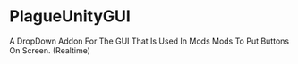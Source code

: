 # PlagueUnityGUI
A DropDown Addon For The GUI That Is Used In Mods Mods To Put Buttons On Screen. (Realtime)
